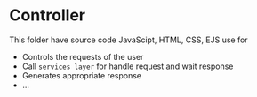 # Controller
This folder have source code JavaScipt, HTML, CSS, EJS use for 
- Controls the requests of the user 
- Call `services layer` for handle request and wait response
- Generates appropriate response 
- ...